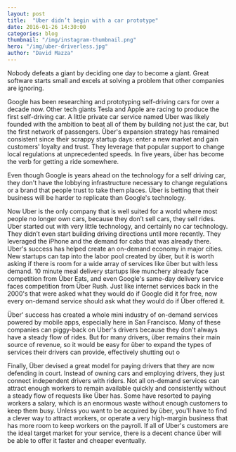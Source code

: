 ```yaml
---
layout: post
title:  "Uber didn’t begin with a car prototype"
date: 2016-01-26 14:30:00
categories: blog
thumbnail: "/img/instagram-thumbnail.png"
hero: "/img/uber-driverless.jpg"
author: "David Mazza"
---
```


Nobody defeats a giant by deciding one day to become a giant. Great software starts small and excels at solving a problem that other companies are ignoring.

Google has been researching and prototyping self-driving cars for over a decade now. Other tech giants Tesla and Apple are racing to produce the first self-driving car. A little private car service named Uber was likely founded with the ambition to beat all of them by building not just the car, but the first network of passengers. Über's expansion strategy has remained consistent since their scrappy startup days: enter a new market and gain customers' loyalty and trust. They leverage that popular support to change local regulations at unprecedented speeds. In five years, über has become the verb for getting a ride somewhere.

Even though Google is years ahead on the technology for a self driving car, they don't have the lobbying infrastructure necessary to change regulations or a brand that people trust to take them places. Über is betting that their business will be harder to replicate than Google's technology.

Now Uber is the only company that is well suited for a world where most people no longer own cars, because they don’t sell cars, they sell rides. Uber started out with very little technology, and certainly no car technology. They didn’t even start building driving directions until more recently. They leveraged the iPhone and the demand for cabs that was already there.
Uber's success has helped create an on-demand economy in major cities. New startups can tap into the labor pool created by über, but it is worth asking if there is room for a wide array of services like über but with less demand. 10 minute meal delivery startups like munchery already face competition from Über Eats, and even Google's same-day delivery service faces competition from Über Rush. Just like internet services back in the 2000's that were asked what they would do if Google did it for free, now every on-demand service should ask what they would do if Über offered it.

Über' success has created a whole mini industry of on-demand services powered by mobile apps, especially here in San Francisco. Many of these companies can piggy-back on Uber's drivers because they don't always have a steady flow of rides. But for many drivers, über remains their main source of revenue, so it would be easy for über to expand the types of services their drivers can provide, effectively shutting out o

Finally, Über devised a great model for paying drivers that they are now defending in court. Instead of owning cars and employing drivers, they just connect independent drivers with riders. Not all on-demand services can attract enough workers to remain available quickly and consistently without a steady flow of requests like Über has. Some have resorted to paying workers a salary, which is an enormous waste without enough customers to keep them busy. Unless you want to be acquired by über, you'll have to find a clever way to attract workers, or operate a very high-margin business that has more room to keep workers on the payroll. If all of Uber's customers are the ideal target market for your service, there is a decent chance über will be able to offer it faster and cheaper eventually.
